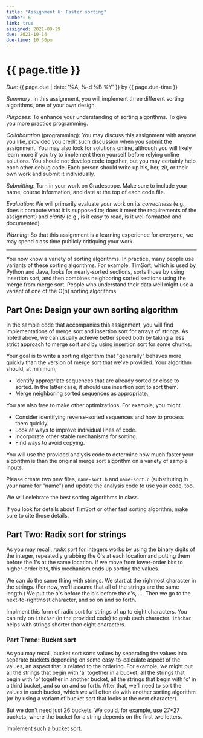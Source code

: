 ```yaml
---
title: "Assignment 6: Faster sorting"
number: 6
link: true
assigned: 2021-09-29
due: 2021-10-14
due-time: 10:30pm
---
```

# {{ page.title }}

*Due*: {{ page.due | date: '%A, %-d %B %Y' }} by {{ page.due-time }}

*Summary*: In this assignment, you will implement three different sorting
algorithms, one of your own design.

*Purposes*: To enhance your understanding of sorting algorithms.  To give
you more practice programming.

*Collaboration* (programming): You may discuss this assignment with
anyone you like, provided you credit such discussion when you submit
the assignment.  You may also look for solutions online, although
you will likely learn more if you try to implement them yourself
before relying online solutions.  You should not develop code
together, but you may certainly help each other debug code.  Each
person should write up his, her, zir, or their own work and submit
it individually.

*Submitting*: Turn in your work on Gradescope.  Make sure to include
your name, course information, and date at the top of each code
file.

*Evaluation*: We will primarily evaluate your work on its *correctness*
(e.g., does it compute what it is supposed to; does it meet the
requirements of the assignment) and *clarity* (e.g., is it easy to read,
is it well formatted and documented).  

*Warning*: So that this assignment is a learning experience for everyone,
we may spend class time publicly critiquing your work.

---

You now know a variety of sorting algorithms.  In practice, many 
people use variants of these sorting algorithms.  For example,
TimSort, which is used by Python and Java, looks for nearly-sorted
sections, sorts those by using insertion sort, and then combines
neighboring sorted sections using the merge from merge sort.  People
who understand their data well might use a variant of one of the
O(n) sorting algorithms.

## Part One: Design your own sorting algorithm

In the sample code that accompanies this assignment, you will find
implementations of merge sort and insertion sort for arrays of
strings.  As noted above, we can usually achieve better speed both
by taking a less strict approach to merge sort and by using insertion
sort for some chunks.

Your goal is to write a sorting algorithm that "generally" behaves
more quickly than the version of merge sort that we've provided.  Your
algorithm should, at minimum,

* Identify appropriate sequences that are already sorted or close to
  sorted.  In the latter case, it should use insertion sort to sort
  them.
* Merge neighboring sorted sequences as appropriate.

You are also free to make other optimizations.  For example, you
might

* Consider identifying reverse-sorted sequences and how to process 
  them quickly.
* Look at ways to improve individual lines of code.
* Incorporate other stable mechanisms for sorting.
* Find ways to avoid copying.

You will use the provided analysis code to determine how much faster
your algorithm is than the original merge sort algorithm on a variety
of sample inputs.

Please create two new files, `name-sort.h` and `name-sort.c`
(substituting in your name for "name") and update the analysis code
to use your code, too.

We will celebrate the best sorting algorithms in class.

If you look for details about TimSort or other fast sorting algorithm,
make sure to cite those details.

## Part Two: Radix sort for strings

As you may recall, *radix sort* for integers works by using the binary
digits of the integer, repeatedly grabbing the 0's at each location
and putting them before the 1's at the same location.  If we move
from lower-order bits to higher-order bits, this mechanism ends up
sorting the values.

We can do the same thing with strings.  We start at the righmost
character in the strings.  (For now, we'll assume that all of the
strings are the same length.)  We put the a's before the b's before
the c's, ....  Then we go to the next-to-rightmost character, and
so on and so forth.

Implment this form of radix sort for strings of up to eight characters.
You can rely on `ithchar` (in the provided code) to grab each character.
`ithchar` helps with strings shorter than eight characters.

### Part Three: Bucket sort

As you may recall, bucket sort sorts values by separating the values
into separate buckets depending on some easy-to-calculate aspect
of the values, an aspect that is related to the ordering.  For
example, we might put all the strings that begin with 'a' together
in a bucket, all the strings that begin with 'b' together in another
bucket, all the strings that begin with 'c' in a third bucket, and
so on and so forth.  After that, we'll need to sort the values in each
bucket, which we will often do with another sorting algorithm (or by
using a variant of bucket sort that looks at the next character).

But we don't need just 26 buckets.  We could, for example, use 27\*27
buckets, where the bucket for a string depends on the first two letters.

Implement such a bucket sort.

